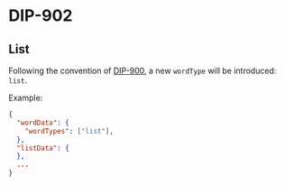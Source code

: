 DIP-902
======

List
------------------------------

Following the convention of [DIP-900](900.md), a new `wordType` will be introduced: `list`.

Example:

```json
{
  "wordData": {
    "wordTypes": ["list"],
  },
  "listData": {
  },
  ...
}

